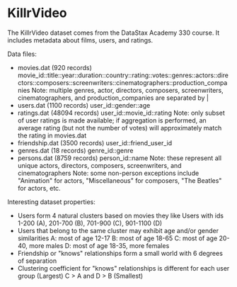 # KillrVideo

The KillrVideo dataset comes from the DataStax Academy 330 course.  It includes metadata about films, users, and ratings.

Data files:

* movies.dat (920 records)
  movie_id::title::year::duration::country::rating::votes::genres::actors::directors::composers::screenwriters::cinematographers::production_companies
  Note: multiple genres, actor, directors, composers, screenwriters, cinematographers, and production_companies are separated by |
* users.dat (1100 records)
  user_id::gender::age
* ratings.dat (48094 records)
  user_id::movie_id::rating
  Note: only subset of user ratings is made available; if aggregation is performed, an average rating (but not the number of votes) will approximately match the rating in movies.dat
* friendship.dat (3500 records)
  user_id::friend_user_id
* genres.dat (18 records)
  genre_id::genre
* persons.dat (8759 records)
  person_id::name
  Note: these represent all unique actors, directors, composers, screenwriters, and cinematographers
  Note: some non-person exceptions include "Animation" for actors, "Miscellaneous" for composers, "The Beatles" for actors, etc. 

Interesting dataset properties:

* Users form 4 natural clusters based on movies they like
  Users with ids 1-200 (A), 201-700 (B), 701-900 (C), 901-1100 (D)
* Users that belong to the same cluster may exhibit age and/or gender similarities 
  A: most of age 12-17
  B: most of age 18-65
  C: most of age 20-40, more males
  D: most of age 18-35, more females
* Friendship or "knows" relationships form a small world with 6 degrees of separation
* Clustering coefficient for "knows" relationships is different for each user group
  (Largest) C > A and D > B (Smallest)